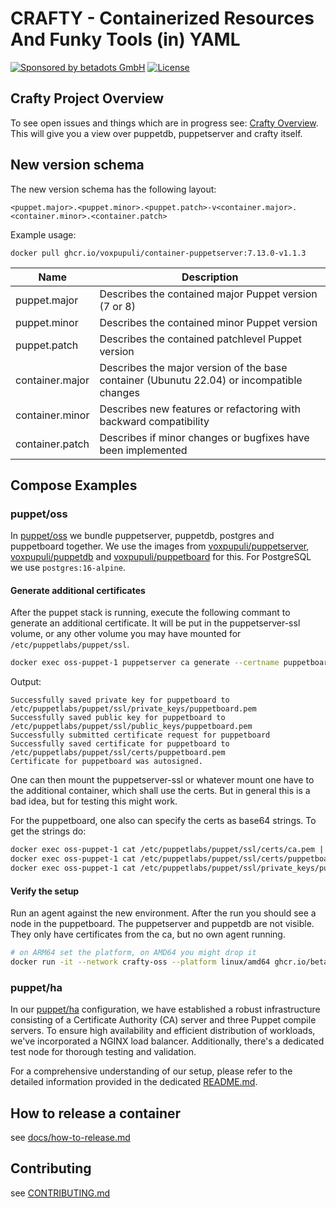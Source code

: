 # CRAFTY - Containerized Resources And Funky Tools (in) YAML

[![Sponsored by betadots GmbH](https://img.shields.io/badge/Sponsored%20by-betadots%20GmbH-blue.svg)](https://www.betadots.de)
[![License](https://img.shields.io/github/license/voxpupuli/crafty.svg)](https://github.com/voxpupuli/crafty/blob/main/LICENSE)

## Crafty Project Overview

To see open issues and things which are in progress see:
[Crafty Overview](https://github.com/orgs/voxpupuli/projects/8/views/1).
This will give you a view over puppetdb, puppetserver and crafty itself.

## New version schema

The new version schema has the following layout:

```text
<puppet.major>.<puppet.minor>.<puppet.patch>-v<container.major>.<container.minor>.<container.patch>
```

Example usage:

```shell
docker pull ghcr.io/voxpupuli/container-puppetserver:7.13.0-v1.1.3
```

| Name | Description |
| --- | --- |
| puppet.major | Describes the contained major Puppet version (7 or 8) |
| puppet.minor | Describes the contained minor Puppet version |
| puppet.patch | Describes the contained patchlevel Puppet version |
| container.major | Describes the major version of the base container (Ubunutu 22.04) or incompatible changes |
| container.minor | Describes new features or refactoring with backward compatibility |
| container.patch | Describes if minor changes or bugfixes have been implemented |

## Compose Examples

### puppet/oss

In [puppet/oss](puppet/oss) we bundle puppetserver, puppetdb, postgres and puppetboard together.
We use the images from [voxpupuli/puppetserver](https://github.com/voxpupuli/container-puppetserver), [voxpupuli/puppetdb](https://github.com/voxpupuli/container-puppetdb) and [voxpupuli/puppetboard](https://github.com/voxpupuli/puppetboard) for this. For PostgreSQL we use `postgres:16-alpine`.

#### Generate additional certificates

After the puppet stack is running, execute the following commant to generate an additional certificate.
It will be put in the puppetserver-ssl volume, or any other volume you may have mounted for `/etc/puppetlabs/puppet/ssl`.

```bash
docker exec oss-puppet-1 puppetserver ca generate --certname puppetboard
```

Output:

```text
Successfully saved private key for puppetboard to /etc/puppetlabs/puppet/ssl/private_keys/puppetboard.pem
Successfully saved public key for puppetboard to /etc/puppetlabs/puppet/ssl/public_keys/puppetboard.pem
Successfully submitted certificate request for puppetboard
Successfully saved certificate for puppetboard to /etc/puppetlabs/puppet/ssl/certs/puppetboard.pem
Certificate for puppetboard was autosigned.
```

One can then mount the puppetserver-ssl or whatever mount one have to the additional container, which shall use the certs.
But in general this is a bad idea, but for testing this might work.

For the puppetboard, one also can specify the certs as base64 strings. To get the strings do:

```bash
docker exec oss-puppet-1 cat /etc/puppetlabs/puppet/ssl/certs/ca.pem | base64
docker exec oss-puppet-1 cat /etc/puppetlabs/puppet/ssl/certs/puppetboard.pem | base64
docker exec oss-puppet-1 cat /etc/puppetlabs/puppet/ssl/private_keys/puppetboard.pem | base64
```

#### Verify the setup

Run an agent against the new environment. After the run you should see a node in the puppetboard.
The puppetserver and puppetdb are not visible. They only have certificates from the ca, but no own agent running.

```bash
# on ARM64 set the platform, on AMD64 you might drop it
docker run -it --network crafty-oss --platform linux/amd64 ghcr.io/betadots/pdc:development puppet agent -t
```

### puppet/ha

In our [puppet/ha](puppet/ha) configuration, we have established a robust infrastructure consisting of a Certificate Authority (CA) server and three Puppet compile servers. To ensure high availability and efficient distribution of workloads, we've incorporated a NGINX load balancer. Additionally, there's a dedicated test node for thorough testing and validation.

For a comprehensive understanding of our setup, please refer to the detailed information provided in the dedicated [README.md](puppet/ha/README.md).

## How to release a container

see [docs/how-to-release.md](docs/how-to-release.md)

## Contributing

see [CONTRIBUTING.md](CONTRIBUTING.md)
